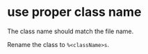 # use proper class name

The class name should match the file name.

Rename the class to `%<className>s`.
